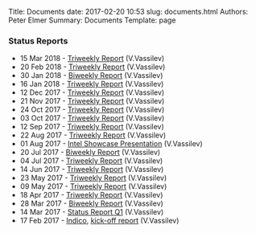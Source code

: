 Title: Documents
date: 2017-02-20 10:53
slug: documents.html
Authors: Peter Elmer
Summary: Documents
Template: page

### Status Reports

  * 15 Mar 2018 - [Triweekly Report](https://ipcc-root.github.io/downloads/20180315-ipcc-princeton-status-report-triweekly.pdf) (V.Vassilev)
  * 20 Feb 2018 - [Triweekly Report](https://ipcc-root.github.io/downloads/20180220-ipcc-princeton-status-report-triweekly.pdf) (V.Vassilev)
  * 30 Jan 2018 - [Biweekly Report](https://ipcc-root.github.io/downloads/20180130-ipcc-princeton-status-report-biweekly.pdf) (V.Vassilev)
  * 16 Jan 2018 - [Triweekly Report](https://ipcc-root.github.io/downloads/20180116-ipcc-princeton-status-report-triweekly.pdf) (V.Vassilev)
  * 12 Dec 2017 - [Triweekly Report](https://ipcc-root.github.io/downloads/20171212-ipcc-princeton-status-report-triweekly.pdf) (V.Vassilev)
  * 21 Nov 2017 - [Triweekly Report](https://ipcc-root.github.io/downloads/20171121-ipcc-princeton-status-report-triweekly.pdf) (V.Vassilev)
  * 24 Oct 2017 - [Triweekly Report](https://ipcc-root.github.io/downloads/20171024-ipcc-princeton-status-report-triweekly.pdf) (V.Vassilev)
  * 03 Oct 2017 - [Triweekly Report](https://ipcc-root.github.io/downloads/20171003-ipcc-princeton-status-report-triweekly.pdf) (V.Vassilev)
  * 12 Sep 2017 - [Triweekly Report](https://ipcc-root.github.io/downloads/20170912-ipcc-princeton-status-report-triweekly.pdf) (V.Vassilev)
  * 22 Aug 2017 - [Triweekly Report](https://ipcc-root.github.io/downloads/20170822-ipcc-princeton-status-report-triweekly.pdf) (V.Vassilev)
  * 01 Aug 2017 - [Intel Showcase Presentation](https://ipcc-root.github.io/downloads/20170801-ipcc-princeton-showcase-presentation.pdf) (V.Vassilev)
  * 20 Jul 2017 - [Biweekly Report](https://ipcc-root.github.io/downloads/20170720-ipcc-princeton-status-report-biweekly.pdf) (V.Vassilev)
  * 04 Jul 2017 - [Triweekly Report](https://ipcc-root.github.io/downloads/20170704-ipcc-princeton-status-report-triweekly.pdf) (V.Vassilev)
  * 14 Jun 2017 - [Triweekly Report](https://ipcc-root.github.io/downloads/20170614-ipcc-princeton-status-report-triweekly.pdf) (V.Vassilev)
  * 23 May 2017 - [Triweekly Report](https://ipcc-root.github.io/downloads/20170614-ipcc-princeton-status-report-triweekly.pdf) (V.Vassilev)
  * 09 May 2017 - [Triweekly Report](https://ipcc-root.github.io/downloads/20170509-ipcc-princeton-status-report-triweekly.pdf) (V.Vassilev)
  * 18 Apr 2017 - [Triweekly Report](https://ipcc-root.github.io/downloads/20170418-ipcc-princeton-status-report-triweekly.pdf) (V.Vassilev)
  * 28 Mar 2017 - [Biweekly Report](https://ipcc-root.github.io/downloads/20170328-ipcc-princeton-status-report-biweekly.pdf) (V.Vassilev)
  * 14 Mar 2017 - [Status Report Q1](https://ipcc-root.github.io/downloads/20170314-ipcc-princeton-status-report-Q1.pdf) (V.Vassilev)
  * 17 Feb 2017 - [Indico](https://indico.cern.ch/event/612658/), [kick-off report](https://ipcc-root.github.io/downloads/20170217-ipcc-princeton.pdf) (V.Vassilev)



